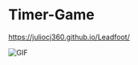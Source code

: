 # Timer-Game

https://juliocj360.github.io/Leadfoot/

![GIF](https://cloud.githubusercontent.com/assets/23223086/22180228/75162404-e01f-11e6-863a-7e4bd61bb333.gif)

